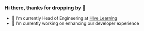 ### Hi there, thanks for dropping by 👋

- 🐝 I'm currently Head of Engineering at [Hive Learning](http://hivelearning.com)
- 🔭 I’m currently working on enhancing our developer experience

<!--
**barringtonhaynes/barringtonhaynes** is a ✨ _special_ ✨ repository because its `README.md` (this file) appears on your GitHub profile.

Here are some ideas to get you started:

- 🔭 I’m currently working on ...
- 🌱 I’m currently learning ...
- 👯 I’m looking to collaborate on ...
- 🤔 I’m looking for help with ...
- 💬 Ask me about ...
- 📫 How to reach me: ...
- 😄 Pronouns: ...
- ⚡ Fun fact: ...
-->

